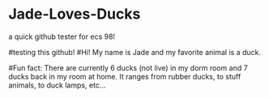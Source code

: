 # Jade-Loves-Ducks
a quick github tester for ecs 98!

#testing this github!
#Hi! My name is Jade and my favorite animal is a duck.

#Fun fact: There are currently 6 ducks (not live) in my dorm room and 7 ducks back in my room at home. It ranges from rubber ducks, to stuff animals, to duck lamps, etc...

